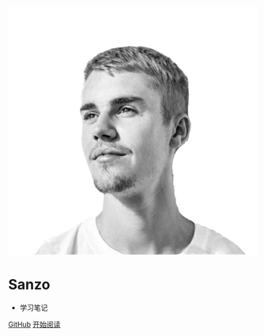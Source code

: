 ![avatar](img/sanzo.png ':size=200%')

# Sanzo

- 学习笔记

[GitHub](<https://github.com/Sanzona>)
[开始阅读](README.md)
